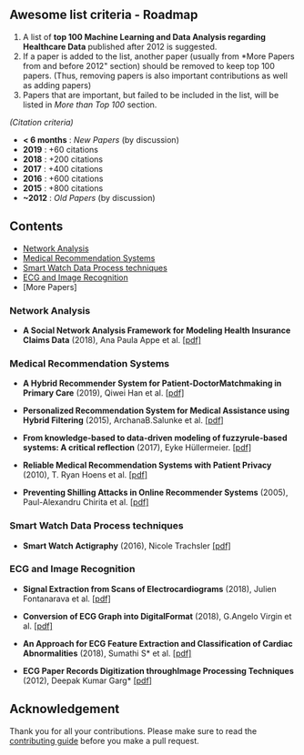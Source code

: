 ## Awesome list criteria - Roadmap

1.  A list of **top 100 Machine Learning and Data Analysis regarding Healthcare Data** published after 2012 is suggested.
2.  If a paper is added to the list, another paper (usually from *More Papers from and before 2012" section) should be removed to keep top 100 papers. (Thus, removing papers is also important contributions as well as adding papers)
3.  Papers that are important, but failed to be included in the list, will be listed in _More than Top 100_ section.

_(Citation criteria)_

-   **< 6 months** : _New Papers_ (by discussion)
-   **2019** : +60 citations
-   **2018** : +200 citations
-   **2017** : +400 citations
-   **2016** : +600 citations
-   **2015** : +800 citations
-   **~2012** : _Old Papers_ (by discussion)

## Contents

-   [Network Analysis](https://github.com/ioankats93/Healthcare_Data_AI#network-analysis)
-   [Medical Recommendation Systems](https://github.com/ioankats93/Healthcare_Data_AI#medical-recommendation-systems)
-   [Smart Watch Data Process techniques](https://github.com/ioankats93/Healthcare_Data_AI#smart-watch-data-process-techniques)
-   [ECG and Image Recognition](https://github.com/ioankats93/Healthcare_Data_AI#ecg-and-image-recognition)
- [More Papers]

### Network Analysis

-   **A Social Network Analysis Framework for Modeling Health Insurance Claims Data** (2018), Ana Paula Appe et al. [[pdf]](https://arxiv.org/pdf/1802.07116.pdf)

### Medical Recommendation Systems

-   **A Hybrid Recommender System for Patient-DoctorMatchmaking in Primary Care** (2019), Qiwei Han et al. [[pdf]](https://arxiv.org/pdf/1808.03265.pdf)

-   **Personalized Recommendation System for Medical Assistance using Hybrid Filtering** (2015), ArchanaB.Salunke et al. [[pdf]](https://pdfs.semanticscholar.org/9d92/2b27f7154ade5bf440cbe38ecd8f655d74af.pdf)

- **From knowledge-based to data-driven modeling of fuzzyrule-based systems:  A critical reflection** (2017), Eyke Hüllermeier. [[pdf]](https://arxiv.org/pdf/1712.00646.pdf)

-   **Reliable Medical Recommendation Systems with Patient Privacy** (2010), T. Ryan Hoens et al. [[pdf]](https://www.acsu.buffalo.edu/~mblanton/publications/tist13.pdf) 

-   **Preventing Shilling Attacks in Online Recommender Systems** (2005), Paul-Alexandru Chirita et al. [[pdf]](https://dslab.epfl.ch/people/zamfir/widm2005.pdf)


### Smart Watch Data Process techniques
-   **Smart Watch Actigraphy** (2016), Nicole Trachsler [[pdf]](https://pub.tik.ee.ethz.ch/students/2016-FS/BA-2016-02.pdf) 

### ECG and Image Recognition
- **Signal Extraction from Scans of Electrocardiograms** (2018), Julien Fontanarava et al. [[pdf]](http://www.nada.kth.se/~ann/exjobb/julien_fontanarava.pdf)

- **Conversion of ECG Graph into DigitalFormat** (2018), G.Angelo Virgin et al. [[pdf]](https://acadpubl.eu/jsi/2018-118-16-17/articles/17/31.pdf)

- **An Approach for ECG Feature Extraction and Classification of Cardiac Abnormalities** (2018), Sumathi S* et al. [[pdf]](https://www.longdom.org/open-access/an-approach-for-ecg-feature-extraction-and-classification-of-cardiacabnormalities-2329-6607-1000234.pdf)

- **ECG Paper Records Digitization throughImage Processing Techniques** (2012), Deepak Kumar Garg* [[pdf]](https://pdfs.semanticscholar.org/ea92/918461d765728373966d133e58f61fb174b9.pdf)


## Acknowledgement

Thank you for all your contributions. Please make sure to read the [contributing guide](https://github.com/ioankats93/Healthcare_Data_AI/blob/master/Contributing.md) before you make a pull request.
